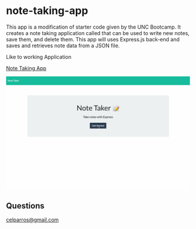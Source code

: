 # note-taking-app

This app is a modification of starter code given by the UNC Bootcamp. It creates a note taking application called that can be used to write new notes, save them, and delete them. This app will uses Express.js back-end and saves and retrieves note data from a JSON file.

Like to working Application

[Note Taking App](https://note-taker-cp.herokuapp.com/)

![demo-gif](./images/Note_Taking_App.gif)

## Questions
celparros@gmail.com